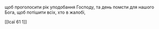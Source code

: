 щоб проголосити рік уподобання Господу, та день помсти для нашого Бога, щоб потішити всіх, хто в жалобі,

[[Ісаї 61 1]]